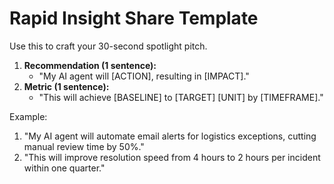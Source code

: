 # Rapid Insight Share Template

Use this to craft your 30-second spotlight pitch.

1. **Recommendation (1 sentence):**
   - "My AI agent will [ACTION], resulting in [IMPACT]."
2. **Metric (1 sentence):**
   - "This will achieve [BASELINE] to [TARGET] [UNIT] by [TIMEFRAME]."

Example:
1. "My AI agent will automate email alerts for logistics exceptions, cutting manual review time by 50%."
2. "This will improve resolution speed from 4 hours to 2 hours per incident within one quarter."